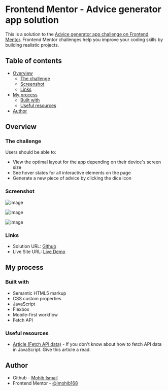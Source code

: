 # Frontend Mentor - Advice generator app solution

This is a solution to the [Advice generator app challenge on Frontend Mentor](https://www.frontendmentor.io/challenges/advice-generator-app-QdUG-13db). Frontend Mentor challenges help you improve your coding skills by building realistic projects.

## Table of contents

- [Overview](#overview)
  - [The challenge](#the-challenge)
  - [Screenshot](#screenshot)
  - [Links](#links)
- [My process](#my-process)
  - [Built with](#built-with)
  - [Useful resources](#useful-resources)
- [Author](#author)

## Overview

### The challenge

Users should be able to:

- View the optimal layout for the app depending on their device's screen size
- See hover states for all interactive elements on the page
- Generate a new piece of advice by clicking the dice icon

### Screenshot

![image](https://user-images.githubusercontent.com/50514728/186651624-5d1076f9-4198-4366-80b6-919472ea6d6c.png)

![image](https://user-images.githubusercontent.com/50514728/186651702-a9a45562-e601-4e62-abbe-c76ea10608f0.png)

![image](https://user-images.githubusercontent.com/50514728/186651752-d77ec3ba-6887-410a-9c6f-06edb4eec1ff.png)

### Links

- Solution URL: [Github](https://github.com/imohib168/advice-generator/)
- Live Site URL: [Live Demo](https://advice-generator-m.netlify.app/)

## My process

### Built with

- Semantic HTML5 markup
- CSS custom properties
- JavaScript
- Flexbox
- Mobile-first workflow
- Fetch API

### Useful resources

- [Article (Fetch API data)](https://medium.com/swlh/using-fetch-api-in-javascript-62455a998ec2) - If you don't know about how to fetch API data in JavaScript. Give this article a read.

## Author

- Github - [Mohib Ismail](https://www.github.com/imohib168)
- Frontend Mentor - [@imohib168](https://www.frontendmentor.io/profile/imohib168)
